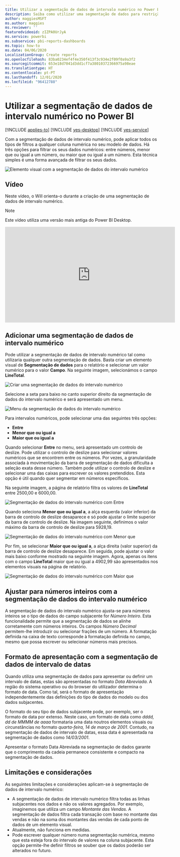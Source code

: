```yaml
---
title: Utilizar a segmentação de dados de intervalo numérico no Power BI
description: Saiba como utilizar uma segmentação de dados para restrição a intervalos numéricos no Power BI.
author: maggiesMSFT
ms.author: maggies
ms.reviewer: ''
featuredvideoid: zIZPA0UrJyA
ms.service: powerbi
ms.subservice: pbi-reports-dashboards
ms.topic: how-to
ms.date: 04/06/2020
LocalizationGroup: Create reports
ms.openlocfilehash: 83ba0234ef4f4e350f413f3c934e2f09f0a9a3f2
ms.sourcegitcommit: 653e18d7041d3dd1cf7a38010372366975a98eae
ms.translationtype: HT
ms.contentlocale: pt-PT
ms.lasthandoff: 12/01/2020
ms.locfileid: "96412788"
---
```

# <a name="use-the-numeric-range-slicer-in-power-bi"></a>Utilizar a segmentação de dados de intervalo numérico no Power BI

[!INCLUDE [applies-to](../includes/applies-to.md)] [!INCLUDE [yes-desktop](../includes/yes-desktop.md)] [!INCLUDE [yes-service](../includes/yes-service.md)]

Com a segmentação de dados de intervalo numérico, pode aplicar todos os tipos de filtros a qualquer coluna numérica no seu modelo de dados. Há três opções para filtrar os seus dados numéricos: entre números, menor que ou igual a um número, ou maior que ou igual a um número. Esta técnica simples é uma forma avançada de filtrar os seus dados.

![Elemento visual com a segmentação de dados do intervalo numérico](media/desktop-slicer-numeric-range/desktop-slicer-numeric-range-0.png)

## <a name="video"></a>Vídeo

Neste vídeo, o Will orienta-o durante a criação de uma segmentação de dados de intervalo numérico.

> [!NOTE]
> Este vídeo utiliza uma versão mais antiga do Power BI Desktop.

<iframe width="560" height="315" src="https://www.youtube.com/embed/zIZPA0UrJyA" frameborder="0" allowfullscreen></iframe> 


## <a name="add-a-numeric-range-slicer"></a>Adicionar uma segmentação de dados de intervalo numérico

Pode utilizar a segmentação de dados de intervalo numérico tal como utilizaria qualquer outra segmentação de dados. Basta criar um elemento visual de **Segmentação de dados** para o relatório e selecionar um valor numérico para o valor **Campo**. Na seguinte imagem, selecionámos o campo **LineTotal**.

![Criar uma segmentação de dados do intervalo numérico](media/desktop-slicer-numeric-range/desktop-slicer-numeric-range-1-create.png)

Selecione a seta para baixo no canto superior direito da segmentação de dados do intervalo numérico e será apresentado um menu.

![Menu da segmentação de dados do intervalo numérico](media/desktop-slicer-numeric-range/desktop-slicer-numeric-range-2-between.png)

Para intervalos numéricos, pode selecionar uma das seguintes três opções:

* **Entre**
* **Menor que ou igual a**
* **Maior que ou igual a**

Quando selecionar **Entre** no menu, será apresentado um controlo de deslize. Pode utilizar o controlo de deslize para selecionar valores numéricos que se encontrem entre os números. Por vezes, a granularidade associada à movimentação da barra de segmentação de dados dificulta a seleção exata desse número. Também pode utilizar o controlo de deslize e selecionar uma das caixas para escrever os valores pretendidos. Esta opção é útil quando quer segmentar em números específicos.

Na seguinte imagem, a página de relatório filtra os valores de **LineTotal** entre 2500,00 e 6000,00.

![Segmentação de dados do intervalo numérico com Entre](media/desktop-slicer-numeric-range/desktop-slicer-numeric-range-3-between-range.png)

Quando seleciona **Menor que ou igual a**, a alça esquerda (valor inferior) da barra de controlo de deslize desaparece e só pode ajustar o limite superior da barra de controlo de deslize. Na imagem seguinte, definimos o valor máximo da barra de controlo de deslize para 5928,19.

![Segmentação de dados do intervalo numérico com Menor que](media/desktop-slicer-numeric-range/desktop-slicer-numeric-range-4-less-than.png)

Por fim, se selecionar **Maior que ou igual a**, a alça direita (valor superior) da barra de controlo de deslize desaparece. Em seguida, pode ajustar o valor mais baixo conforme mostrado na seguinte imagem. Agora, apenas os itens com o campo **LineTotal** maior que ou igual a 4902,99 são apresentados nos elementos visuais na página de relatório.

![Segmentação de dados do intervalo numérico com Maior que](media/desktop-slicer-numeric-range/desktop-slicer-numeric-range-5-greater-than.png)

## <a name="snap-to-whole-numbers-with-the-numeric-range-slicer"></a>Ajustar para números inteiros com a segmentação de dados do intervalo numérico

A segmentação de dados do intervalo numérico ajusta-se para números inteiros se o tipo de dados do campo subjacente for *Número Inteiro*. Esta funcionalidade permite que a segmentação de dados se alinhe corretamente com números inteiros. Os campos *Número Decimal* permitem-lhe introduzir ou selecionar frações de um número. A formatação definida na caixa de texto corresponde à formatação definida no campo, mesmo que possa escrever ou selecionar números mais precisos.

## <a name="display-formatting-with-the-date-range-slicer"></a>Formato de apresentação com a segmentação de dados de intervalo de datas

Quando utiliza uma segmentação de dados para apresentar ou definir um intervalo de datas, estas são apresentadas no formato *Data Abreviada*. A região do sistema operativo ou do browser do utilizador determina o formato de data. Como tal, será o formato de apresentação independentemente das definições do tipo de dados do modelo ou dos dados subjacentes.

O formato do seu tipo de dados subjacente pode, por exemplo, ser o formato de data por extenso. Neste caso, um formato de data como *dddd, dd de MMMM de aaaa* formataria uma data noutros elementos visuais ou circunstâncias no formato *quarta-feira, 14 de março de 2001*. Contudo, na segmentação de dados de intervalo de datas, essa data é apresentada na segmentação de dados como *14/03/2001*.

Apresentar o formato Data Abreviada na segmentação de dados garante que o comprimento da cadeia permanece consistente e compacto na segmentação de dados.

## <a name="limitations-and-considerations"></a>Limitações e considerações

As seguintes limitações e considerações aplicam-se à segmentação de dados de intervalo numérico:

* A segmentação de dados de intervalo numérico filtra todas as linhas subjacentes nos dados e não os valores agregados. Por exemplo, imaginemos que utiliza um campo *Montante das Vendas*. A segmentação de dados filtra cada transação com base no montante das vendas e não na soma dos montantes das vendas de cada ponto de dados de um elemento visual.
* Atualmente, não funciona em medidas.
* Pode escrever qualquer número numa segmentação numérica, mesmo que esta esteja fora do intervalo de valores na coluna subjacente. Esta opção permite-lhe definir filtros se souber que os dados poderão ser alterados no futuro.

